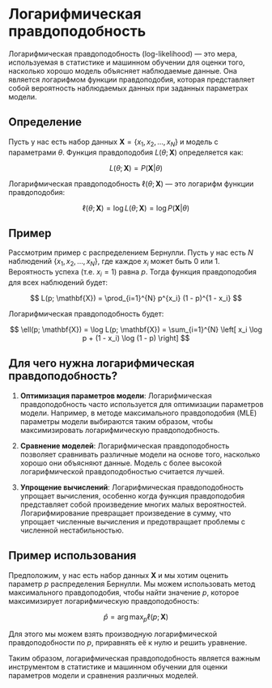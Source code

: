# Логарифмическая правдоподобность

Логарифмическая правдоподобность (log-likelihood) — это мера, используемая в статистике и машинном обучении для оценки того, насколько хорошо модель объясняет наблюдаемые данные. Она является логарифмом функции правдоподобия, которая представляет собой вероятность наблюдаемых данных при заданных параметрах модели.

## Определение

Пусть у нас есть набор данных $\mathbf{X} = \{x_1, x_2, \ldots, x_N\}$ и модель с параметрами $\theta$. Функция правдоподобия $L(\theta; \mathbf{X})$ определяется как:

$$ L(\theta; \mathbf{X}) = P(\mathbf{X} | \theta) $$

Логарифмическая правдоподобность $\ell(\theta; \mathbf{X})$ — это логарифм функции правдоподобия:

$$
\ell(\theta; \mathbf{X}) = \log L(\theta; \mathbf{X}) = \log P(\mathbf{X} | \theta) 
$$
## Пример

Рассмотрим пример с распределением Бернулли. Пусть у нас есть $N$ наблюдений $\{x_1, x_2, \ldots, x_N\}$, где каждое $x_i$ может быть 0 или 1. Вероятность успеха (т.е. $x_i = 1$) равна $p$. Тогда функция правдоподобия для всех наблюдений будет:

$$
L(p; \mathbf{X}) = \prod_{i=1}^{N} p^{x_i} (1 - p)^{1 - x_i} 
$$

Логарифмическая правдоподобность будет:

$$
\ell(p; \mathbf{X}) = \log L(p; \mathbf{X}) = \sum_{i=1}^{N} \left[ x_i \log p + (1 - x_i) \log (1 - p) \right]
$$

## Для чего нужна логарифмическая правдоподобность?

1. **Оптимизация параметров модели**: Логарифмическая правдоподобность часто используется для оптимизации параметров модели. Например, в методе максимального правдоподобия (MLE) параметры модели выбираются таким образом, чтобы максимизировать логарифмическую правдоподобность.

2. **Сравнение моделей**: Логарифмическая правдоподобность позволяет сравнивать различные модели на основе того, насколько хорошо они объясняют данные. Модель с более высокой логарифмической правдоподобностью считается лучшей.

3. **Упрощение вычислений**: Логарифмическая правдоподобность упрощает вычисления, особенно когда функция правдоподобия представляет собой произведение многих малых вероятностей. Логарифмирование превращает произведение в сумму, что упрощает численные вычисления и предотвращает проблемы с численной нестабильностью.

## Пример использования

Предположим, у нас есть набор данных $\mathbf{X}$ и мы хотим оценить параметр $p$ распределения Бернулли. Мы можем использовать метод максимального правдоподобия, чтобы найти значение $p$, которое максимизирует логарифмическую правдоподобность:

$$ \hat{p} = \arg\max_p \ell(p; \mathbf{X}) $$

Для этого мы можем взять производную логарифмической правдоподобности по $p$, приравнять её к нулю и решить уравнение.

Таким образом, логарифмическая правдоподобность является важным инструментом в статистике и машинном обучении для оценки параметров модели и сравнения различных моделей.
